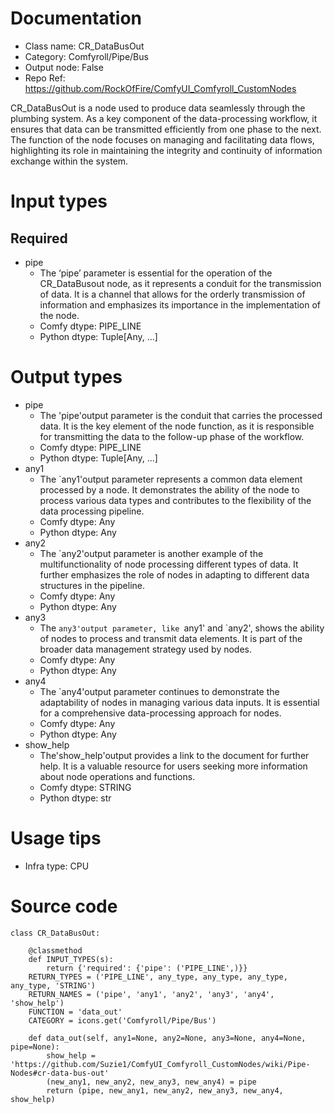 # Documentation
- Class name: CR_DataBusOut
- Category: Comfyroll/Pipe/Bus
- Output node: False
- Repo Ref: https://github.com/RockOfFire/ComfyUI_Comfyroll_CustomNodes

CR_DataBusOut is a node used to produce data seamlessly through the plumbing system. As a key component of the data-processing workflow, it ensures that data can be transmitted efficiently from one phase to the next. The function of the node focuses on managing and facilitating data flows, highlighting its role in maintaining the integrity and continuity of information exchange within the system.

# Input types
## Required
- pipe
    - The ‘pipe’ parameter is essential for the operation of the CR_DataBusout node, as it represents a conduit for the transmission of data. It is a channel that allows for the orderly transmission of information and emphasizes its importance in the implementation of the node.
    - Comfy dtype: PIPE_LINE
    - Python dtype: Tuple[Any, ...]

# Output types
- pipe
    - The 'pipe'output parameter is the conduit that carries the processed data. It is the key element of the node function, as it is responsible for transmitting the data to the follow-up phase of the workflow.
    - Comfy dtype: PIPE_LINE
    - Python dtype: Tuple[Any, ...]
- any1
    - The `any1'output parameter represents a common data element processed by a node. It demonstrates the ability of the node to process various data types and contributes to the flexibility of the data processing pipeline.
    - Comfy dtype: Any
    - Python dtype: Any
- any2
    - The `any2'output parameter is another example of the multifunctionality of node processing different types of data. It further emphasizes the role of nodes in adapting to different data structures in the pipeline.
    - Comfy dtype: Any
    - Python dtype: Any
- any3
    - The `any3'output parameter, like `any1' and `any2', shows the ability of nodes to process and transmit data elements. It is part of the broader data management strategy used by nodes.
    - Comfy dtype: Any
    - Python dtype: Any
- any4
    - The `any4'output parameter continues to demonstrate the adaptability of nodes in managing various data inputs. It is essential for a comprehensive data-processing approach for nodes.
    - Comfy dtype: Any
    - Python dtype: Any
- show_help
    - The'show_help'output provides a link to the document for further help. It is a valuable resource for users seeking more information about node operations and functions.
    - Comfy dtype: STRING
    - Python dtype: str

# Usage tips
- Infra type: CPU

# Source code
```
class CR_DataBusOut:

    @classmethod
    def INPUT_TYPES(s):
        return {'required': {'pipe': ('PIPE_LINE',)}}
    RETURN_TYPES = ('PIPE_LINE', any_type, any_type, any_type, any_type, 'STRING')
    RETURN_NAMES = ('pipe', 'any1', 'any2', 'any3', 'any4', 'show_help')
    FUNCTION = 'data_out'
    CATEGORY = icons.get('Comfyroll/Pipe/Bus')

    def data_out(self, any1=None, any2=None, any3=None, any4=None, pipe=None):
        show_help = 'https://github.com/Suzie1/ComfyUI_Comfyroll_CustomNodes/wiki/Pipe-Nodes#cr-data-bus-out'
        (new_any1, new_any2, new_any3, new_any4) = pipe
        return (pipe, new_any1, new_any2, new_any3, new_any4, show_help)
```